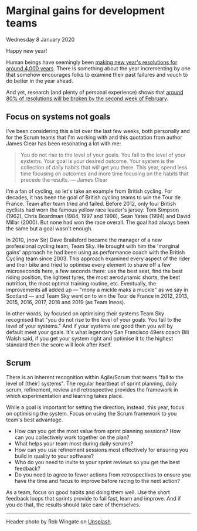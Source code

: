 # Marginal gains for development teams

Wednesday 8 January 2020

Happy new year!

Human beings have seemingly been [making new year's resolutions for around 4,000 years](https://www.forbes.com/sites/grantfreeland/2020/01/06/keep-your-new-years-resolutions-by-using-behavioral-economics/#2b8beddc734d). There is something about the year incrementing by one that somehow encourages folks to examine their past failures and vouch to do better in the year ahead. 

And yet, research (and plenty of personal experience) shows that [around 80% of resolutions will be broken by the second week of February](https://health.usnews.com/health-news/blogs/eat-run/articles/2015-12-29/why-80-percent-of-new-years-resolutions-fail).


## Focus on systems not goals

I've been considering this a lot over the last few weeks, both personally and for the Scrum teams that I'm working with and this quotation from author James Clear has been resonating a lot with me:

> You do not rise to the level of your goals. You fall to the level of your systems.
> Your goal is your desired outcome. Your system is the collection of daily habits that will get you there. 
> This year, spend less time focusing on outcomes and more time focusing on the habits that precede the results.
> — James Clear 

I'm a fan of cycling, so let's take an example from British cycling. For decades, it has been the goal of British cycling teams to win the Tour de France. Team after team tried and failed. Before 2012, only four British cyclists had worn the famous yellow race leader's jersey: Tom Simpson (1962), Chris Boardman (1984, 1997 and 1998), Sean Yates (1994) and David Millar (2000). But none had won the race overall. The goal had always been the same but a goal wasn't enough.

In 2010, (now Sir) Dave Brailsford became the manager of a new professional cycling team, Team Sky. He brought with him the 'marginal gains' approach he had been using as performance coach with the British Cycling team since 2003. This approach examined every aspect of the rider and their bike and tried to optimise every element to shave off a few microseconds here, a few seconds there: use the best seat, find the best riding position, the lightest tyres, the most aerodynamic shorts, the best nutrition, the most optimal training routine, etc. Eventually, the improvements all added up — "mony a mickle maks a muckle" as we say in Scotland — and Team Sky went on to win the Tour de France in 2012, 2013, 2015, 2016, 2017, 2018 and 2019 (as Team Ineos).

In other words, by focused on optimising their systems Team Sky recognised that "you do not rise to the level of your goals. You fall to the level of your systems." And if your systems are good then you will by default meet your goals. It's what legendary San Francisco 49ers coach Bill Walsh said, if you get your system right and optimise it to the highest standard then the score will look after itself.


## Scrum

There is an inherent recognition within Agile/Scrum that teams "fall to the level of [their] systems". The regular heartbeat of sprint planning, daily scrum, refinement, review and retrospective provides the framework in which experimentation and learning takes place.

While a goal is important for setting the direction, instead, this year, focus on optimising the system. Focus on using the Scrum framework to you team's best advantage.

* How can you get the most value from sprint planning sessions? How can you collectively work together on the plan?
* What helps your team most during daily scrums?
* How can you use refinement sessions most effectively for ensuring you build in quality to your software? 
* Who do you need to invite to your sprint reviews so you get the best feedback? 
* Do you need to agree to fewer actions from retrospectives to ensure you have the time and focus to improve before racing to the next action? 

As a team, focus on good habits and doing them well. Use the short feedback loops that sprints provide to fail fast, learn and improve. And if you do that, the results should take care of themselves.

---

Header photo by Rob Wingate on [Unsplash](https://unsplash.com/photos/2Qf2_k0Q5T0).